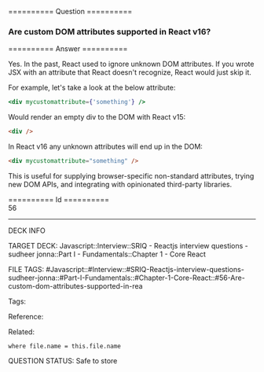 ========== Question ==========  

### Are custom DOM attributes supported in React v16?  

========== Answer ==========  

Yes. In the past, React used to ignore unknown DOM attributes. If you wrote JSX
with an attribute that React doesn't recognize, React would just skip it.

For example, let's take a look at the below attribute:

```jsx
<div mycustomattribute={'something'} />
```

Would render an empty div to the DOM with React v15:

```html
<div />
```

In React v16 any unknown attributes will end up in the DOM:

```html
<div mycustomattribute="something" />
```

This is useful for supplying browser-specific non-standard attributes, trying
new DOM APIs, and integrating with opinionated third-party libraries.

========== Id ==========  
56

---

DECK INFO

TARGET DECK: Javascript::Interview::SRIQ - Reactjs interview questions - sudheer jonna::Part I - Fundamentals::Chapter 1 - Core React

FILE TAGS: #Javascript::#Interview::#SRIQ-Reactjs-interview-questions-sudheer-jonna::#Part-I-Fundamentals::#Chapter-1-Core-React::#56-Are-custom-dom-attributes-supported-in-rea

Tags:

Reference:

Related:

```dataview
where file.name = this.file.name
```
QUESTION STATUS: Safe to store
